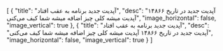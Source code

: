 [
  {
    "title": "آپدیت جدید برنامه به عقب افتاد",
    "desc": "آپدیت جدید در تاریخ ۱۴۸۶۶ آپدیت میشه کلی چیز اضافه میشه شما کیف می‌کنی",
    "image_horizontal": false,
    "image_vertical": true
  },
  {
    "title": "آپدیت جدید برنامه به عقب افتاد",
    "desc": "آپدیت جدید در تاریخ ۱۴۸۶۶ آپدیت میشه کلی چیز اضافه میشه شما کیف می‌کنی",
    "image_horizontal": false,
    "image_vertical": true
  }
]
